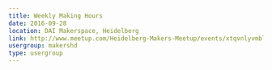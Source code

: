 ```yaml
---
title: Weekly Making Hours
date: 2016-09-28
location: DAI Makerspace, Heidelberg
link: http://www.meetup.com/Heidelberg-Makers-Meetup/events/xtqvnlyvmblc/
usergroup: makershd
type: usergroup
---
```


